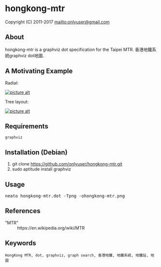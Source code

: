 hongkong-mtr
============

Copyright (C) 2011-2017 <mailto:onlyuser@gmail.com>

About
-----

hongkong-mtr is a graphviz dot specification for the Taipei MTR.
香港地鐵系統graphviz dot地圖.

A Motivating Example
--------------------

Radial:

[![picture alt](https://sites.google.com/site/onlyuser/files/hongkong-mtr_thumb.png?attredirects=0 "hongkong-mtr")](https://sites.google.com/site/onlyuser/files/hongkong-mtr.png?attredirects=0)

Tree layout:

[![picture alt](https://sites.google.com/site/onlyuser/files/hongkong-mtr_tree_layout_thumb.png?attredirects=0 "hongkong-mtr")](https://sites.google.com/site/onlyuser/files/hongkong-mtr_tree_layout.png?attredirects=0)

Requirements
------------

    graphviz

Installation (Debian)
---------------------

1. git clone https://github.com/onlyuser/hongkong-mtr.git
2. sudo aptitude install graphviz

Usage
-----

<pre>
neato hongkong-mtr.dot -Tpng -ohongkong-mtr.png
</pre>

References
----------

<dl>
    <dt>"MTR"</dt>
    <dd>https://en.wikipedia.org/wiki/MTR</dd>
</dl>

Keywords
--------

    HongKong MTR, dot, graphviz, graph search, 香港地鐵, 地鐵系統, 地鐵站, 地圖
